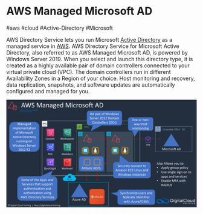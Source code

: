 # AWS Managed Microsoft AD
#aws #cloud #Active-Directory #Microsoft 

AWS Directory Service lets you run Microsoft  [Active Directory](Cyber%20Security/Cloud%20Security/Active%20Directory.md) as a managed service in [AWS](Cloud%20Computing/AWS/AWS.md). AWS Directory Service for Microsoft Active Directory, also referred to as AWS Managed Microsoft AD, is powered by Windows Server 2019. When you select and launch this directory type, it is created as a highly available pair of domain controllers connected to your virtual private cloud (VPC). The domain controllers run in different Availability Zones in a Region of your choice. Host monitoring and recovery, data replication, snapshots, and software updates are automatically configured and managed for you.

![](Attachments/Pasted%20image%2020230304232153.png)